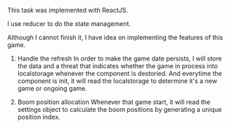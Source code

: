 This task was implemented with ReactJS.

I use reducer to do the state management.

Although I cannot finish it, I have idea on implementing the features of this game.
1. Handle the refresh
In order to make the game date persists, I will store the data and a threat that indicates whether the game in process into localstorage whenever the component is destoried. And everytime the component is init, it will read the localstorage to determine it's a new game or ongoing game.

2. Boom position allocation
Whenever that game start, it will read the settings object to calculate the boom positions by generating a unique position index.
